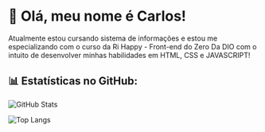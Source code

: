 # 👋 Olá, meu nome é Carlos!
Atualmente estou cursando sistema de informações e estou me especializando com o curso da Ri Happy - Front-end do Zero Da DIO com o intuito de desenvolver minhas habilidades em HTML, CSS e JAVASCRIPT!
##
## 📊 Estatísticas no GitHub:
![GitHub Stats](https://github-readme-stats.vercel.app/api?username=CarlosEduardo09&theme=transparent&bg_color=000&border_color=A020F0&show_icons=true&icon_color=A020F0&title_color=00FF00&text_color=00FF00)

![Top Langs](https://github-readme-stats-git-masterrstaa-rickstaa.vercel.app/api/top-langs/?username=CarlosEduardo09&layout=compact&bg_color=000&border_color=A020F0&title_color=00FF00&text_color=00FF00)


